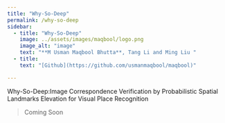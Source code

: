 ```yaml
---
title: "Why-So-Deep"
permalink: /why-so-deep
sidebar:
  - title: "Why-So-Deep"
    image: ../assets/images/maqbool/logo.png
    image_alt: "image"
    text: "**M Usman Maqbool Bhutta**, Tang Li and Ming Liu "
  - title: 
    text: "[Github](https://github.com/usmanmaqbool/maqbool)"

---
```


Why-So-Deep:Image Correspondence Verification by Probabilistic Spatial Landmarks Elevation for Visual Place Recognition


> Coming Soon
